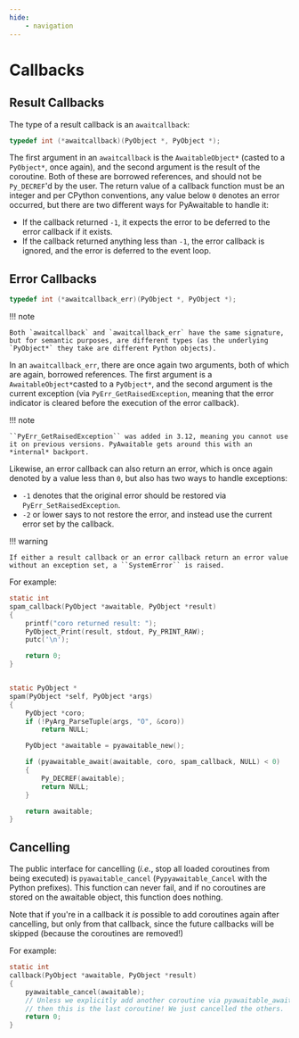 ```yaml
---
hide:
    - navigation
---
```


# Callbacks

## Result Callbacks

The type of a result callback is an `awaitcallback`:

```c
typedef int (*awaitcallback)(PyObject *, PyObject *);
```

The first argument in an `awaitcallback` is the `AwaitableObject*` (casted to a `PyObject*`, once again), and the second argument is the result of the coroutine. Both of these are borrowed references, and should not be `Py_DECREF`'d by the user. The return value of a callback function must be an integer and per CPython conventions, any value below `0` denotes an error occurred, but there are two different ways for PyAwaitable to handle it:

-   If the callback returned `-1`, it expects the error to be deferred to the error callback if it exists.
-   If the callback returned anything less than `-1`, the error callback is ignored, and the error is deferred to the event loop.

## Error Callbacks

```c
typedef int (*awaitcallback_err)(PyObject *, PyObject *);
```

!!! note

    Both `awaitcallback` and `awaitcallback_err` have the same signature, but for semantic purposes, are different types (as the underlying `PyObject*` they take are different Python objects).

In an `awaitcallback_err`, there are once again two arguments, both of which are again, borrowed references. The first argument is a `AwaitableObject*`casted to a `PyObject*`, and the second argument is the current exception (via `PyErr_GetRaisedException`, meaning that the error indicator is cleared before the execution of the error callback).

!!! note

    ``PyErr_GetRaisedException`` was added in 3.12, meaning you cannot use it on previous versions. PyAwaitable gets around this with an *internal* backport.

Likewise, an error callback can also return an error, which is once again denoted by a value less than `0`, but also has two ways to handle exceptions:

-   `-1` denotes that the original error should be restored via `PyErr_SetRaisedException`.
-   `-2` or lower says to not restore the error, and instead use the current error set by the callback.

!!! warning

    If either a result callback or an error callback return an error value without an exception set, a ``SystemError`` is raised.

For example:

```c
static int
spam_callback(PyObject *awaitable, PyObject *result)
{
    printf("coro returned result: ");
    PyObject_Print(result, stdout, Py_PRINT_RAW);
    putc('\n');

    return 0;
}


static PyObject *
spam(PyObject *self, PyObject *args)
{
    PyObject *coro;
    if (!PyArg_ParseTuple(args, "O", &coro))
        return NULL;

    PyObject *awaitable = pyawaitable_new();

    if (pyawaitable_await(awaitable, coro, spam_callback, NULL) < 0)
    {
        Py_DECREF(awaitable);
        return NULL;
    }

    return awaitable;
}
```

## Cancelling

The public interface for cancelling (_i.e._, stop all loaded coroutines from being executed) is `pyawaitable_cancel` (`Pypyawaitable_Cancel` with the Python prefixes). This function can never fail, and if no coroutines are stored on the awaitable object, this function does nothing.

Note that if you're in a callback it _is_ possible to add coroutines again after cancelling, but only from that callback, since the future callbacks will be skipped (because the coroutines are removed!)

For example:

```c
static int
callback(PyObject *awaitable, PyObject *result)
{
    pyawaitable_cancel(awaitable);
    // Unless we explicitly add another coroutine via pyawaitable_await,
    // then this is the last coroutine! We just cancelled the others.
    return 0;
}
```
